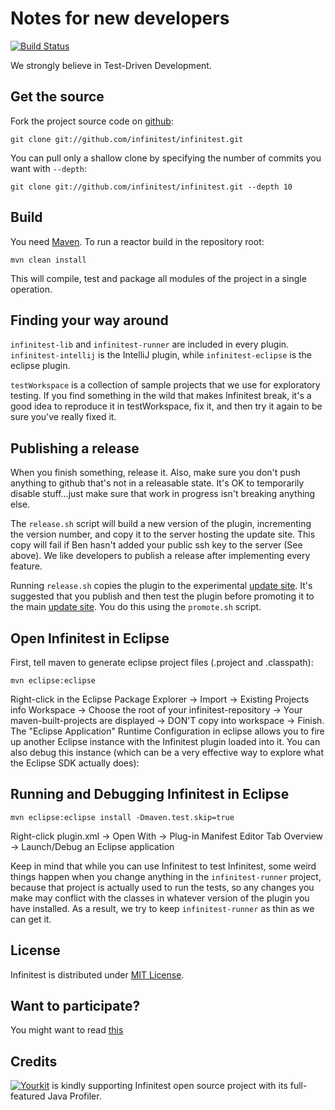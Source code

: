 Notes for new developers
=========================

[![Build Status](https://travis-ci.org/sarod/infinitest.svg?branch=master)](https://travis-ci.org/sarod/infinitest)

We strongly believe in Test-Driven Development.

Get the source
--------------

Fork the project source code on [github](https://github.com/infinitest/infinitest):

	git clone git://github.com/infinitest/infinitest.git

You can pull only a shallow clone by specifying the number of commits you want with `--depth`:

	git clone git://github.com/infinitest/infinitest.git --depth 10

Build
-----

You need [Maven](http://maven.apache.org/download.html). To run a reactor build in the repository root: 

	mvn clean install

This will compile, test and package all modules of the project in a single operation. 

Finding your way around
------------------------

`infinitest-lib` and `infinitest-runner` are included in every plugin. `infinitest-intellij` is the IntelliJ plugin, while `infinitest-eclipse` is the eclipse plugin.

`testWorkspace` is a collection of sample projects that we use for exploratory testing. If you find something in the wild that makes Infinitest break, it's a good idea to reproduce it in testWorkspace, fix it, and then try it again to be sure you've really fixed it.

Publishing a release
--------------------

When you finish something, release it. Also, make sure you don't push anything to github that's not in a releasable state. It's OK to temporarily disable stuff...just make sure that work in progress isn't breaking anything else.

The `release.sh` script will build a new version of the plugin, incrementing the version number, and copy it to the server hosting the update site. This copy will fail if Ben hasn't added your public ssh key to the server (See above). We like developers to publish a release after implementing every feature.

Running `release.sh` copies the plugin to the experimental [update site](http://update.improvingworks.com/experimental). It's suggested that you publish and then test the plugin before promoting it to the main [update site](http://update.improvingworks.com). You do this using the `promote.sh` script.

Open Infinitest in Eclipse
--------------------------------------------

First, tell maven to generate eclipse project files (.project and .classpath):

	mvn eclipse:eclipse

Right-click in the Eclipse Package Explorer -> Import -> Existing Projects info Workspace -> Choose the root of your infinitest-repository -> Your maven-built-projects are displayed -> DON'T copy into workspace -> Finish.
The "Eclipse Application" Runtime Configuration in eclipse allows you to fire up another Eclipse instance with the Infinitest plugin loaded into it. You can also debug this instance (which can be a very effective way to explore what the Eclipse SDK actually does): 

Running and Debugging Infinitest in Eclipse
--------------------------------------------

	mvn eclipse:eclipse install -Dmaven.test.skip=true

Right-click plugin.xml -> Open With -> Plug-in Manifest Editor
Tab Overview -> Launch/Debug an Eclipse application

Keep in mind that while you can use Infinitest to test Infinitest, some weird things happen when you change anything in the `infinitest-runner` project, because that project is actually used to run the tests, so any changes you make may conflict with the classes in whatever version of the plugin you have installed. As a result, we try to keep `infinitest-runner` as thin as we can get it.

License
-------

Infinitest is distributed under [MIT License](http://opensource.org/licenses/MIT).

Want to participate?
--------------------

You might want to read [this](https://github.com/infinitest/infinitest/wiki/Want-to-participate%3F)

Credits
-------

[![Yourkit](http://infinitest.github.io/assets/img/yourkit.png)](http://www.yourkit.com/java/profiler/index.jsp)
is kindly supporting Infinitest open source project with its full-featured Java Profiler.
